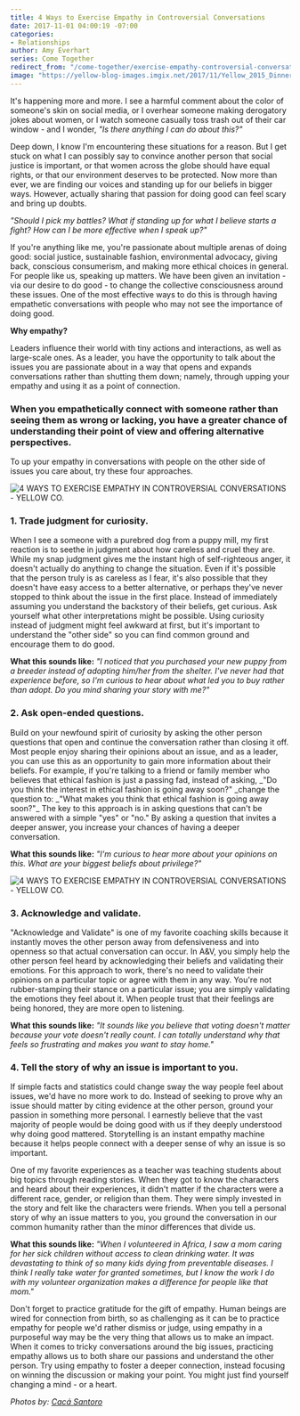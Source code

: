 ```yaml
---
title: 4 Ways to Exercise Empathy in Controversial Conversations
date: 2017-11-01 04:00:19 -07:00
categories:
- Relationships
author: Amy Everhart
series: Come Together
redirect_from: "/come-together/exercise-empathy-controversial-conversation/"
image: "https://yellow-blog-images.imgix.net/2017/11/Yellow_2015_Dinner-4.jpg"
---
```


It's happening more and more. I see a harmful comment about the color of someone's skin on social media, or I overhear someone making derogatory jokes about women, or I watch someone casually toss trash out of their car window - and I wonder, _"Is there anything I can do about this?"_

Deep down, I know I'm encountering these situations for a reason. But I get stuck on what I can possibly say to convince another person that social justice is important, or that women across the globe should have equal rights, or that our environment deserves to be protected. Now more than ever, we are finding our voices and standing up for our beliefs in bigger ways. However, actually sharing that passion for doing good can feel scary and bring up doubts.

_"Should I pick my battles? What if standing up for what I believe starts a fight? How can I be more effective when I speak up?"_

If you're anything like me, you're passionate about multiple arenas of doing good: social justice, sustainable fashion, environmental advocacy, giving back, conscious consumerism, and making more ethical choices in general. For people like us, speaking up matters. We have been given an invitation - via our desire to do good - to change the collective consciousness around these issues. One of the most effective ways to do this is through having empathetic conversations with people who may not see the importance of doing good.

**Why empathy?**

Leaders influence their world with tiny actions and interactions, as well as large-scale ones. As a leader, you have the opportunity to talk about the issues you are passionate about in a way that opens and expands conversations rather than shutting them down; namely, through upping your empathy and using it as a point of connection.

### **When you empathetically connect with someone rather than seeing them as wrong or lacking, you have a greater chance of understanding their point of view and offering alternative perspectives.**

To up your empathy in conversations with people on the other side of issues you care about, try these four approaches.

![4 WAYS TO EXERCISE EMPATHY IN CONTROVERSIAL CONVERSATIONS - YELLOW CO.](https://yellow-blog-images.imgix.net/2017/11/Yellow_2015_Dinner-10.jpg)

### **1\. Trade judgment for curiosity.**

When I see a someone with a purebred dog from a puppy mill, my first reaction is to seethe in judgment about how careless and cruel they are. While my snap judgment gives me the instant high of self-righteous anger, it doesn't actually do anything to change the situation. Even if it's possible that the person truly is as careless as I fear, it's also possible that they doesn't have easy access to a better alternative, or perhaps they've never stopped to think about the issue in the first place. Instead of immediately assuming you understand the backstory of their beliefs, get curious. Ask yourself what other interpretations might be possible. Using curiosity instead of judgment might feel awkward at first, but it's important to understand the "other side" so you can find common ground and encourage them to do good.

**What this sounds like:** _"I noticed that you purchased your new puppy from a breeder instead of adopting him/her from the shelter. I've never had that experience before, so I'm curious to hear about what led you to buy rather than adopt. Do you mind sharing your story with me?"_

### **2\. Ask open-ended questions.**

Build on your newfound spirit of curiosity by asking the other person questions that open and continue the conversation rather than closing it off. Most people enjoy sharing their opinions about an issue, and as a leader, you can use this as an opportunity to gain more information about their beliefs. For example, if you're talking to a friend or family member who believes that ethical fashion is just a passing fad, instead of asking, _"Do you think the interest in ethical fashion is going away soon?" \_change the question to: _"What makes you think that ethical fashion is going away soon?"\_ The key to this approach is in asking questions that can't be answered with a simple "yes" or "no." By asking a question that invites a deeper answer, you increase your chances of having a deeper conversation.

**What this sounds like:** _"I'm curious to hear more about your opinions on this. What are your biggest beliefs about privilege?"_

![4 WAYS TO EXERCISE EMPATHY IN CONTROVERSIAL CONVERSATIONS - YELLOW CO.](https://yellow-blog-images.imgix.net/2017/11/Yellow_2015_Dinner-69.jpg)

### **3\. Acknowledge and validate.**

"Acknowledge and Validate" is one of my favorite coaching skills because it instantly moves the other person away from defensiveness and into openness so that actual conversation can occur. In A&V, you simply help the other person feel heard by acknowledging their beliefs and validating their emotions. For this approach to work, there's no need to validate their opinions on a particular topic or agree with them in any way. You're not rubber-stamping their stance on a particular issue; you are simply validating the emotions they feel about it. When people trust that their feelings are being honored, they are more open to listening.

**What this sounds like:** _"It sounds like you believe that voting doesn't matter because your vote doesn't really count. I can totally understand why that feels so frustrating and makes you want to stay home."_

### **4\. Tell the story of why an issue is important to you.**

If simple facts and statistics could change sway the way people feel about issues, we'd have no more work to do. Instead of seeking to prove why an issue should matter by citing evidence at the other person, ground your passion in something more personal. I earnestly believe that the vast majority of people would be doing good with us if they deeply understood why doing good mattered. Storytelling is an instant empathy machine because it helps people connect with a deeper sense of why an issue is so important.

One of my favorite experiences as a teacher was teaching students about big topics through reading stories. When they got to know the characters and heard about their experiences, it didn't matter if the characters were a different race, gender, or religion than them. They were simply invested in the story and felt like the characters were friends. When you tell a personal story of why an issue matters to you, you ground the conversation in our common humanity rather than the minor differences that divide us.

**What this sounds like:** _"When I volunteered in Africa, I saw a mom caring for her sick children without access to clean drinking water. It was devastating to think of so many kids dying from preventable diseases. I think I really take water for granted sometimes, but I know the work I do with my volunteer organization makes a difference for people like that mom."_

Don't forget to practice gratitude for the gift of empathy. Human beings are wired for connection from birth, so as challenging as it can be to practice empathy for people we'd rather dismiss or judge, using empathy in a purposeful way may be the very thing that allows us to make an impact. When it comes to tricky conversations around the big issues, practicing empathy allows us to both share our passions and understand the other person. Try using empathy to foster a deeper connection, instead focusing on winning the discussion or making your point. You might just find yourself changing a mind - or a heart.

_Photos by: [Cacá Santoro](http://cacasantoro.com/)_
